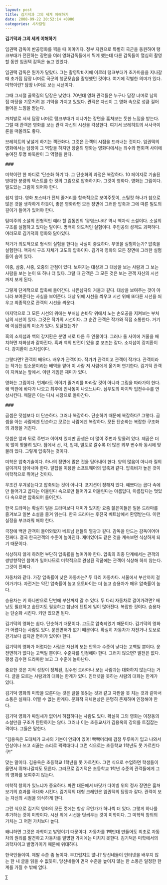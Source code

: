 ```yaml
---
layout: post
title: 김기덕과 그의 세계 이해하기
date: 2008-09-22 20:52:14 +0900
categories: 시사칼럼
---
```

**김기덕과 그의 세계 이해하기**

임권택 감독이 반공영화를 찍을 때 이야기다. 정부 지원으로 특별히 국군을 동원하여 탱크부대가 전진하는 장면을 여러 영화감독들에게 찍게 했는데 다른 감독들이 열심히 촬영할 동안 임권택 감독은 놀고 있었다. 

임권택 감독은 뭔가가 달랐다. 그는 촬영막바지에 이르러 탱크부대가 초가마을을 지나갈 때 초가집 담장 너머로 국군의 행군모습을 촬영했던 것이다. 여기에 각별한 의미가 있다. 미학이란? 담장 너머로 보는 시선이다. 

그때 그시절 골목길의 담장은 낮았다. 70년대 영화 관객들은 누구나 담장 너머로 남의 집 마당을 기웃거려 본 기억을 가지고 있었다. 관객은 자신이 그 영화 속으로 성큼 걸어들어온 느낌을 받는다.

까치발로 서서 담장 너머로 탱크부대가 지나가는 장면을 훔쳐보는 듯한 느낌을 받는다. 그럴 때 관객은 영화를 보는 관객 자신의 시선을 각성한다. 여기서 브레히트의 서사극이론을 떠올려도 좋다. 

브레히트의 낯설게 하기는 객관화다. 그것은 관객의 시점을 드러내는 것이다. 임권택의 영화에서는 담장이 그 역할을 하지만 장훈의 영화는 영화다에서는 죄수와 면회객 사이에 놓여진 투명 바둑판이 그 역할을 한다.

**###**

미학이란 한 마디로 ‘단순화 하기’다. 그 단순화의 과정은 복잡하다. 10 페이지로 기술된 방대한 분량의 텍스트를 한 컷의 그림으로 압축하기다. 그것이 영화다. 영화는 그림이다. 밀도있는 그림이 되어야 한다.

쉽지 않다. 영화 포스터가 전체 줄거리를 함축적으로 보여주듯이, 스틸컷 하나가 참으로 많은 것을 생각하게 하듯이, 좋은 영화라면 모든 장면에 그러한 압축과 그에 따른 밀도의 깊이가 들어가 있어야 한다. 

탐미주의 소설의 전형적인 예라 할 김동인의 ‘광염소나타’ 역시 액자식 소설이다. 소설의 구조를 실험하고 있다는 말이다. 명백히 의도적인 실험이다. 주인공의 성격도 괴팍하다. 여러모로 김기덕의 영화와 닮아있다. 

작가가 의도적으로 형식의 실험을 한다는 사실이 중요하다. 무엇을 실험하는가? 압축을 실험한다. 액자식 구조 자체가 고도의 압축이다. 김기덕 영화의 모든 장면에 그러한 실험들이 숨어 있다. 

이중, 삼중, 사중, 오중의 관점이 있다. 보여지는 대상과 그 대상을 보는 사람과 그 보는 사람을 보는 눈이 또 하나 더 있다. 그럴 때 관객은 그 모든 것은 보는 관객 자신의 시선까지 보게 된다. 

그렇게 단계적으로 압축해 들어간다. 나쁜남자의 거울과 같다. 대상을 보여주는 것이 아니라 보여준다는 사실을 보여준다. 대상 위에 시선을 씌우고 시선 위에 또다른 시선을 씌우고 최종적으로 관객의 시선을 씌운다.

마지막으로 그 모든 시선의 위에는 부처님 손바닥 위에서 노는 손오공을 지켜보는 부처님의 시선이 있다. 그것은 작가의 시선이다. 그 순간 관객은 작가와 직접 소통한다. 거기에 이심전심의 미소가 있다. 도달했는가?

흑의 소지섭과 백의 강지환은 분명 서로 다른 두 인물이다. 그러나 둘 사이에 거울을 배치하면 자화상과 같아진다. 흑과 백의 반전이 있을 뿐 포즈는 같다. 소지섭이 강지환이다. 강지환이 소지섭이다. 

그렇다면? 관객이 배우다. 배우가 관객이다. 작가가 관객이고 관객이 작가다. 관객이라는 작가는 입소문이라는 배역을 맡아 이 사람 저 사람에게 옮기며 연기한다. 김기덕 관객이 지켜보는 앞에서. 이런 게임은 재미가 있다. 

영화는 그림이다. 언제라도 이야기 줄거리를 따라갈 것이 아니라 그림을 따라가야 한다. 왜 막판에 바다가 나오고 최후에 인사동이 나오느냐다. 심우도의 마지막 입전수수를 연상시킨다. 깨달은 이는 다시 시장으로 돌아간다. 

**###**

곱셈은 덧셈보다 더 단순하다. 그러나 복잡하다. 단순하기 때문에 복잡하다? 그렇다. 곱셈을 아는 사람에겐 단순하고 모르는 사람에겐 복잡하다. 모든 단순화는 복잡한 구조화의 과정을 거친다.

덧셈은 앞과 뒤로 주변과 이어져 있지만 곱셈은 더 많이 주변과 맞물려 있다. 제곱은 더욱 많이 맞물려 있다. 점에서 선, 각, 입체, 밀도로 갈수록 더 많은 외부 변수와 동시에 맞물려 있다. 그렇게 압축하는 것이다.

미학은 압축기술이다. 하나의 장면에 많은 것을 담아내야 한다. 양의 많음이 아니라 질의 깊이까지 담아내야 한다. 알집을 이용한 소프트웨어의 압축과 같다. 압축비가 높은 것이 미학적으로 뛰어난 것이다. 

무조건 우겨넣는다고 압축되는 것이 아니다. 포지션이 정해져 있다. 예쁘다는 곱다 속에만 들어가고 곱다는 어울린다 속으로만 들어가고 어울린다는 아름답다, 아름답다는 멋있다 속으로만 압축되어 들어간다.

한국 드라마는 확실히 일본 드라마보다 재미가 있지만 요즘 젊은이들은 일본 드라마를 즐겨보고 일본 소설을 즐겨 읽는다. 한국 드라마는 후진국 베트남에서 환영받는다. 이런 실정을 부끄러워 해야 한다. 

극장에 백만 관객이 들어와봤자 베트남 팬들의 열광과 같다. 감독을 만드는 감독이어야 진짜다. 결국 한국관객의 수준이 높아진다. 재미있어도 같은 것을 계속보면 식상하게 되기 때문이다. 

식상하지 않게 하려면 부단히 압축률을 높여가야 한다. 압축의 최종 단계에서는 관객의 쌍방향적인 참여가 일어나므로 미학적으로 완성된 작품에는 관객이 식상해 하지 않는다. 그것이 진짜다. 

자동차와 같다. 가장 압축률이 낮은 자동차는? 두 다리 자동차다. 서울에서 부산까지 걸어가기다. 자전거는 약간 압축률이 높고 오토바이는 더 높고 승용차가 매우 압축률이 높다. 

승용차는 키 하나만으로 단번에 부산까지 갈 수 있다. 두 다리 자동차로 걸어가려면? 배낭도 필요하고 솥단지도 필요하고 침낭에 텐트에 일이 많아진다. 복잡한 것이다. 승용차는 단순화 시킨다. 키만 있으면 된다.

김기덕의 영화는 쉽다. 단순하기 때문이다. 고도로 압축되었기 때문이다. 김기덕의 영화가 어렵다는 사람도 있다. 운전면허가 없기 때문이다. 확실히 자동차가 자전거나 도보로 걷기보다 쉽지만 면허가 있어야 한다.

김기덕의 영화가 어렵다는 사람은 자신의 보는 안목과 수준이 낮다는 고백일 뿐이다. 운전면허가 없다는 고백일 뿐이다. 수준차를 인정해야 한다. 그러지 않으면? 발전은 없다. 평생 김수현 드라마만 보고 그 수준에 놀아난다.

중요한 것은 지적 성장이 정체된, 김수현 드라마나 보는 사람과는 대화하지 않는다는 거다. 글을 모르는 사람과의 대화는 한계가 있다. 인터넷을 못하는 사람의 대화는 한계가 있다. 

김기덕 영화의 미학을 모른다는 것은 글을 못읽는 것과 같고 자판을 못 치는 것과 같아서 소통은 실패다. 어쩔 수 없는 한계다. 문화적 지체현상은 분명히 존재하며 인정해야 한다. 

김기덕 영화가 짜임새가 없어서 허접하다는 사람도 있다. 확실히 그의 영화는 이창동의 소설만큼 구조가 탄탄하지는 않다. 그러나 이는 초등교사가 김용옥의 강의를 트집잡는 격이다. 그들은 말한다.

“김용옥은 도대체가 교사의 기본이 안되어 있어! 빡빡머리에 검정 두루마기 입고 나와서 인상이나 쓰고 쇠끓는 소리로 꽥꽥대다니 그런 식으로는 초등학교 1학년도 못 가르친다구!”

맞는 말이다. 김용옥은 초등학교 1학년을 못 가르친다. 그런 식으로 수업하면 학생들이 울면서 뛰쳐나갈지도 모른다. 그러므로 김기덕은 초등학교 1학년 수준의 관객들에게 그의 영화를 보여주지 않는다.

미학적 창의가 있느냐가 중요하다. 파란 대문에서 바닷가 다이빙 위의 정사 장면은 훔쳐보기의 효과를 극대화 시킨다. 김기덕의 대형 크레인은 임권택의 담장과 같다. 관객이 보는 자신의 시점을 의식하게 한다.

그런 식으로 김기덕 영화의 모든 컷에는 항상 무언가가 하나씩 더 있다. 그렇게 하나를 추가하는 것이 미학이다. 시선 위에 시선을 덧씌우는 것이 미학이다. 그 미학적 창의의 가치는 그 어떤 가치보다 높다.

왜냐하면 그것은 과학이고 발명이기 때문이다. 자동차를 1백만대 만들어도 최초로 자동차의 원리를 발견하고 자동차를 발명한 가치에는 미치지 못한다. 김기덕은 미학에서의 과학자이고 발명가이기 때문에 위대하다. 

한국인들이여. 제발 수준 좀 높이자. 부끄럽지도 않나? 당신네들이 인터넷을 배우지 않는 한 내 글을 읽을 수 없듯이, 당신네들이 먼저 수준을 높이지 않는 한 소통은 일정한 한계를 가질 수 밖에 없다. 





∑